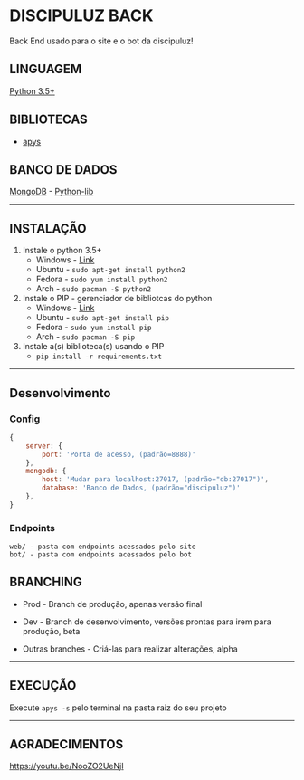 # DISCIPULUZ BACK
Back End usado para o site e o bot da discipuluz!

## LINGUAGEM
[Python 3.5+](https://docs.python.org/3/tutorial/index.html)

## BIBLIOTECAS
* [apys](https://github.com/seijihirao/apys)

## BANCO DE DADOS
[MongoDB](https://www.mongodb.com/) - [Python-lib](https://api.mongodb.com/python/current/)

---

## INSTALAÇÃO
 1. Instale o python 3.5+
     * Windows - [Link](https://www.python.org/)
     * Ubuntu - `sudo apt-get install python2`
     * Fedora - `sudo yum install python2`
     * Arch - `sudo pacman -S python2`
 2. Instale o PIP - gerenciador de bibliotcas do python
     * Windows - [Link](http://www.lfd.uci.edu/~gohlke/pythonlibs/#pip)
     * Ubuntu - `sudo apt-get install pip`
     * Fedora - `sudo yum install pip`
     * Arch - `sudo pacman -S pip`
 3. Instale a(s) biblioteca(s) usando o PIP
     * `pip install -r requirements.txt`
     
---

## Desenvolvimento

### Config

```javascript
{
    server: {
        port: 'Porta de acesso, (padrão=8888)'
    },
    mongodb: {
        host: 'Mudar para localhost:27017, (padrão="db:27017")',
        database: 'Banco de Dados, (padrão="discipuluz")'
    },
}
```

### Endpoints

    web/ - pasta com endpoints acessados pelo site
    bot/ - pasta com endpoints acessados pelo bot

## BRANCHING

* Prod - Branch de produção, apenas versão final

* Dev - Branch de desenvolvimento, versões prontas para irem para produção, beta

* Outras branches - Criá-las para realizar alterações, alpha 

---

## EXECUÇÃO

Execute `apys -s` pelo terminal na pasta raiz do seu projeto

---

## AGRADECIMENTOS

https://youtu.be/NooZO2UeNjI